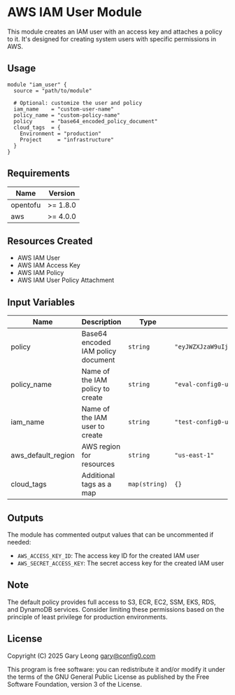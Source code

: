 # AWS IAM User Module

This module creates an IAM user with an access key and attaches a policy to it. It's designed for creating system users with specific permissions in AWS.

## Usage

```hcl
module "iam_user" {
  source = "path/to/module"

  # Optional: customize the user and policy
  iam_name    = "custom-user-name"
  policy_name = "custom-policy-name"
  policy      = "base64_encoded_policy_document"
  cloud_tags  = {
    Environment = "production"
    Project     = "infrastructure"
  }
}
```

## Requirements

| Name | Version |
|------|---------|
| opentofu | >= 1.8.0 |
| aws | >= 4.0.0 |

## Resources Created

- AWS IAM User
- AWS IAM Access Key
- AWS IAM Policy
- AWS IAM User Policy Attachment

## Input Variables

| Name | Description | Type | Default | Required |
|------|-------------|------|---------|:--------:|
| policy | Base64 encoded IAM policy document | `string` | `"eyJWZXJzaW9uIjogIjIwMTItMTAtMTciLCAiU3RhdGVtZW50IjogW3siQWN0aW9uIjogWyJzMzoqIiwgImVjcjoqIiwgImVjMjoqIiwgInNzbToqIiwgImVrczoqIiwgInJkczoqIiwgImR5bmFtb2RiOioiXSwgIlJlc291cmNlIjogIioiLCAiRWZmZWN0IjogIkFsbG93In1dfQ=="` | No |
| policy_name | Name of the IAM policy to create | `string` | `"eval-config0-user"` | No |
| iam_name | Name of the IAM user to create | `string` | `"test-config0-user"` | No |
| aws_default_region | AWS region for resources | `string` | `"us-east-1"` | No |
| cloud_tags | Additional tags as a map | `map(string)` | `{}` | No |

## Outputs

The module has commented output values that can be uncommented if needed:

- `AWS_ACCESS_KEY_ID`: The access key ID for the created IAM user
- `AWS_SECRET_ACCESS_KEY`: The secret access key for the created IAM user

## Note

The default policy provides full access to S3, ECR, EC2, SSM, EKS, RDS, and DynamoDB services. Consider limiting these permissions based on the principle of least privilege for production environments.

## License

Copyright (C) 2025 Gary Leong <gary@config0.com>

This program is free software: you can redistribute it and/or modify
it under the terms of the GNU General Public License as published by
the Free Software Foundation, version 3 of the License.
